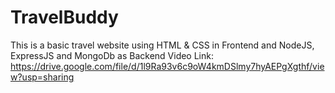 # TravelBuddy
This is a basic travel website using HTML &amp; CSS in Frontend and NodeJS, ExpressJS and MongoDb as Backend
Video Link: https://drive.google.com/file/d/1l9Ra93v6c9oW4kmDSlmy7hyAEPgXgthf/view?usp=sharing

